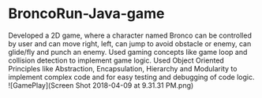# BroncoRun-Java-game
Developed a 2D game, where a character named Bronco can be controlled by user and can move right, left, can jump to avoid obstacle or enemy, can glide/fly and punch an enemy.
Used gaming concepts like game loop and collision detection to implement game logic.
Used Object Oriented Principles like Abstraction, Encapsulation, Hierarchy and Modularity to implement complex code and for easy testing and debugging of code logic.
![GamePlay](Screen Shot 2018-04-09 at 9.31.31 PM.png)
